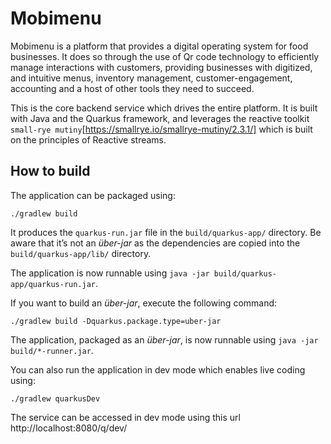 # Mobimenu

Mobimenu is a platform that provides a digital operating system for food businesses. It does so through the
use of Qr code technology to efficiently manage interactions with customers, providing businesses with digitized,
and intuitive menus, inventory management, customer-engagement, accounting and a host of other tools they need to succeed.

This is the core backend service which drives the entire platform. It is built with Java and the Quarkus framework,
and leverages the reactive toolkit `small-rye mutiny`[https://smallrye.io/smallrye-mutiny/2.3.1/] which is built on the principles of Reactive streams.

## How to build

The application can be packaged using:
```shell script
./gradlew build
```
It produces the `quarkus-run.jar` file in the `build/quarkus-app/` directory.
Be aware that it’s not an _über-jar_ as the dependencies are copied into the `build/quarkus-app/lib/` directory.

The application is now runnable using `java -jar build/quarkus-app/quarkus-run.jar`.

If you want to build an _über-jar_, execute the following command:
```shell script
./gradlew build -Dquarkus.package.type=uber-jar
```
The application, packaged as an _über-jar_, is now runnable using `java -jar build/*-runner.jar`.

You can also run the application in dev mode which enables live coding using:
```shell script
./gradlew quarkusDev
```
The service can be accessed in dev mode using this url http://localhost:8080/q/dev/
